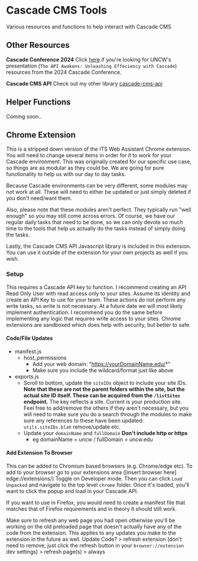 # Cascade CMS Tools

Various resources and functions to help interact with Cascade CMS

## Other Resources

**Cascade Conference 2024**
Click [here](https://github.com/kuklaph/cascade-cms-tools/tree/main/cascade-conference-2024) if you're looking for UNCW's presentation (`The API Awakens: Unleashing Effeciency with Cascade`) resources from the 2024 Cascade Conference.

**Cascade CMS API**
Check out my other library [cascade-cms-api](https://github.com/kuklaph/cascade-cms-api)

## Helper Functions

Coming soon..

## Chrome Extension

This is a stripped down version of the ITS Web Assistant Chrome extension. You will need to change several items in order for it to work for your Cascade environment. This was originally created for our specific use case, so things are as modular as they could be. We are going for pure functionality to help us with our day to day tasks.

Because Cascade environments can be very different, some modules may not work at all. These will need to either be updated or just simply deleted if you don't need/want them.

Also, please note that these modules aren't perfect. They typically run "well enough" so you may still come across errors. Of course, we have our regular daily tasks that need to be done, so we can only devote so much time to the tools that help us actually do the tasks instead of simply doing the tasks.

Lastly, the Cascade CMS API Javascript library is included in this extension. You can use it outside of the extension for your own projects as well if you wish.

### Setup

This requires a Cascade API key to function. I recommend creating an API Read Only User with read access only to your sites. Assume its identity and create an API Key to use for your team. These actions do not perform any write tasks, so write is not necessary. At a future date we will most likely implement authentication. I recommend you do the same before implementing any logic that requires write access to your sites. Chrome extensions are sandboxed which does help with security, but better to safe.

#### Code/File Updates

- manifest.js
  - host_permissions
    - Add your web domain: "https://yourDomainName.edu/*"
    - Make sure you include the wildcard/format just like above
- exports.js
  - Scroll to bottom, update the `siteIDs` object to include your site IDs. **Note that these are not the parent folders within the site, but the actual site ID itself. These can be acquired from the `/listSites` endpoint.** The key reflects a site. Current is your production site. Feel free to add/remove the others if they aren't necessary, but you will need to make sure you do a search through the modules to make sure any references to these have been updated: `utils.siteIDs.blah` remove/update etc.
  - Update your `domainName` and `fullDomain` **Don't include http or https**
    - eg domainName = uncw / fullDomain = uncw.edu

#### Add Extension To Browser

This can be added to Chromium based browsers (e.g. Chrome/edge etc). To add to your browser go to your extensions area ([insert browser here] edge://extensions/) Toggle on Developer mode. Then you can click `Load Unpacked` and navigate to the top level `chrome` folder. Once it's loaded, you'll want to click the popup and load in your Cascade API.

If you want to use in Firefox, you would need to create a manifest file that matches that of Firefox requirements and in theory it should still work.

Make sure to refresh any web page you had open otherwise you'll be working on the old preloaded page that doesn't actually have any of the code from the extension. This applies to any updates you make to the extension in the future as well. Update Code? > refresh extension (don't need to remove, just click the refresh button in your `browser://extension` dev settings) > refresh page(s) > always
